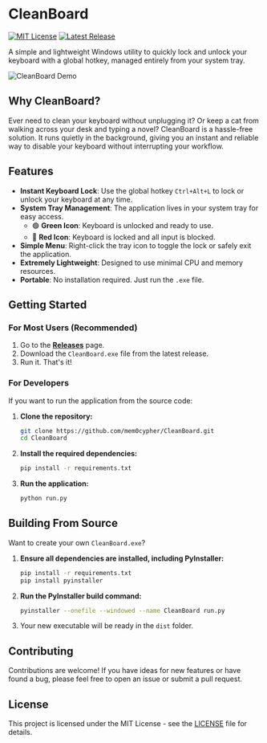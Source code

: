 # CleanBoard

[![MIT License](https://img.shields.io/badge/License-MIT-blue.svg)](https://github.com/mem0cypher/CleanBoard/blob/main/LICENSE)
[![Latest Release](https://img.shields.io/github/v/release/mem0cypher/CleanBoard)](https://github.com/mem0cypher/CleanBoard/releases/latest)

A simple and lightweight Windows utility to quickly lock and unlock your keyboard with a global hotkey, managed entirely from your system tray.

![CleanBoard Demo](https://i.imgur.com/your-demo-image.gif) <!-- It's highly recommended to replace this with a real GIF of your application in action! -->

## Why CleanBoard?

Ever need to clean your keyboard without unplugging it? Or keep a cat from walking across your desk and typing a novel? CleanBoard is a hassle-free solution. It runs quietly in the background, giving you an instant and reliable way to disable your keyboard without interrupting your workflow.

## Features

- **Instant Keyboard Lock**: Use the global hotkey `Ctrl+Alt+L` to lock or unlock your keyboard at any time.
- **System Tray Management**: The application lives in your system tray for easy access.
  - 🟢 **Green Icon**: Keyboard is unlocked and ready to use.
  - 🔴 **Red Icon**: Keyboard is locked and all input is blocked.
- **Simple Menu**: Right-click the tray icon to toggle the lock or safely exit the application.
- **Extremely Lightweight**: Designed to use minimal CPU and memory resources.
- **Portable**: No installation required. Just run the `.exe` file.

## Getting Started

### For Most Users (Recommended)

1.  Go to the **[Releases](https://github.com/mem0cypher/CleanBoard/releases)** page.
2.  Download the `CleanBoard.exe` file from the latest release.
3.  Run it. That's it!

### For Developers

If you want to run the application from the source code:

1.  **Clone the repository:**
    ```sh
    git clone https://github.com/mem0cypher/CleanBoard.git
    cd CleanBoard
    ```

2.  **Install the required dependencies:**
    ```sh
    pip install -r requirements.txt
    ```

3.  **Run the application:**
    ```sh
    python run.py
    ```

## Building From Source

Want to create your own `CleanBoard.exe`?

1.  **Ensure all dependencies are installed, including PyInstaller:**
    ```sh
    pip install -r requirements.txt
    pip install pyinstaller
    ```

2.  **Run the PyInstaller build command:**
    ```sh
    pyinstaller --onefile --windowed --name CleanBoard run.py
    ```

3.  Your new executable will be ready in the `dist` folder.

## Contributing

Contributions are welcome! If you have ideas for new features or have found a bug, please feel free to open an issue or submit a pull request.

## License

This project is licensed under the MIT License - see the [LICENSE](LICENSE) file for details. 